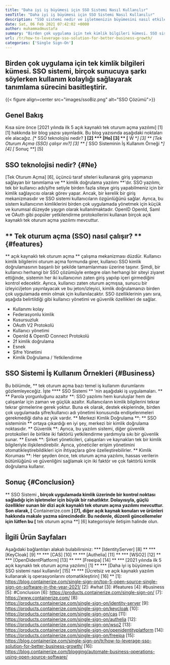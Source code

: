 ```yaml
---
title: "Daha iyi iş büyümesi için SSO Sistemi Nasıl Kullanılır" 
seoTitle: "Daha iyi iş büyümesi için SSO Sistemi Nasıl Kullanılır" 
description: "SSO sistemi nedir ve işletmenizin büyümesini nasıl etkilediğini kontrol edin. Açık kaynaklı tek oturum açma sistemleri, küçük ve kurumsal düzeyde yaygın olarak kullanılır." 
date: Sat, 06 Feb 2021 07:42:02 +0000
author: muhammadmustafa
summary: "Birden çok uygulama için tek kimlik bilgileri kümesi. SSO sistemi, birçok sunucuya şarkı söylerken kullanım kolaylığı sağlayarak tanımlama sürecini basitleştirir." 
url: /tr/how-to-leverage-sso-solution-for-better-business-growth/
categories: ['Single Sign-On']
---
```


## Birden çok uygulama için tek kimlik bilgileri kümesi. SSO sistemi, birçok sunucuya şarkı söylerken kullanım kolaylığı sağlayarak tanımlama sürecini basitleştirir.

{{< figure align=center src="images/ssoBiz.png" alt="SSO Çözümü">}}


## Genel Bakış
Kısa süre önce [2021 yılında ilk 5 açık kaynaklı tek oturum açma yazılımı] [1] [1] hakkında bir blog yazısı yayınladık. Bu blog yazısında aşağıdaki noktaları ele alacağız.
  *[** SSO teknolojisi nedir? **] [2]
  *** [Ho] [3] ** [** W **] [3] ** [Tek Oturum Açma (SSO) çalışır mı?] [3] **
  *[** SSO Sisteminin İş Kullanım Örneği **] [4]
  *[** Sonuç **] [5]

## SSO teknolojisi nedir? {#Ne}
[Tek Oturum Açma] [6], üçüncü taraf siteleri kullanarak giriş yapmanızı sağlayan bir tanımlama ve ** kimlik doğrulama yazılımı **'dır. SSO yazılımı, tek bir kullanıcı adı/şifre setiyle birden fazla siteye giriş yapabilmeniz için bir kimlik sağlayıcısı olarak görev yapar. Ancak, bir kerelik bir giriş mekanizmasıdır ve SSO sistemi kullanıcıların özgünlüğünü sağlar.
Ayrıca, bu sistem kullanıcının kimliklerini birden çok uygulamada yönetmek için küçük ve kurumsal düzeyde yaygın olarak kullanılmaktadır. OpenID OpenId, Saml ve OAuth gibi popüler yetkilendirme protokollerini kullanan birçok açık kaynaklı tek oturum açma yazılımı mevcuttur.

## ** Tek oturum açma (SSO) nasıl çalışır? ** {#features}
** açık kaynaklı tek oturum açma ** çalışma mekanizması düzdür. Kullanıcı kimlik bilgilerini oturum açma formunda girer, kullanıcı SSO kimlik doğrulamasının başarılı bir şekilde tamamlanması üzerine taşınır. Şimdi, bir kullanıcı herhangi bir SSO çözümüyle entegre olan herhangi bir siteyi ziyaret ettiğinde, sistemin her iki kullanıcının zaten giriş yapılıp içeri girmediğini kontrol edecektir. Ayrıca, kullanıcı zaten oturum açmışsa, sunucu bir izleyici/jeton yayınlayacak ve bu jeton/izleyici, kimlik doğrulamanızı birden çok uygulamada emin olmak için kullanılacaktır. SSO özelliklerinin yanı sıra, aşağıda belirtildiği gibi kullanıcı yönetimi ve güvenlik özellikleri de sağlar.
  * Kullanımı kolay
  * Federasyonlu kimlik
  * Kusursuzluk
  * OAuth V2 Protokolü
  * Kullanıcı yönetimi
  * OpenId & OpenID Connect Protokolü
  * 2f kimlik doğrulama
  * Esnek
  * Şifre Yönetimi
  * Kimlik Doğrulama / Yetkilendirme

## SSO Sistemi İş Kullanım Örnekleri {#Business}
Bu bölümde, ** tek oturum açma bazı temel iş kullanım durumlarını gözlemleyeceğiz. İşte **** SSO Sistemi ** 'nin aşağıdaki iş uygulamaları. **
** Parola yorgunluğunu azaltır **: SSO yazılımı hem kuruluşlar hem de çalışanlar için zaman ve güçlük azaltır. Kullanıcıların kimlik bilgilerini tekrar tekrar girmelerine gerek yoktur. Buna ek olarak, destek ekiplerinde, birden çok uygulamada şifre/kullanıcı adı yönetimi konusunda endişelenmeleri gerekmediği daha az yük vardır.
** Merkezi Kimlik Doğrulama **: ** SSO sisteminin ** ortaya çıkardığı en iyi şey, merkezi bir kimlik doğrulama noktasıdır.
** Güvenlik **: Ayrıca, bu yazılım sistemi, diğer güvenlik protokolleri ile birlikte iki faktörlü yetkilendirme yardımıyla sıkı bir güvenlik sunar.
** Esnek **: Şirket yöneticileri, çalışanları ve kaynakları tek bir kimlik bilgileriyle ilişkilendirebilir. Ayrıca, yöneticiler erişim yönetimini otomatikleştirebildikleri için ihtiyaçlara göre özelleştirebilirler.
** Kimlik Koruması **: Her şeyden önce, tek oturum açma yazılımı, hassas verilerin bütünlüğünü ve güvenliğini sağlamak için iki faktör ve çok faktörlü kimlik doğrulama kullanır.

## Sonuç {#Conclusion}
** SSO Sistemi **, birçok uygulamada kimlik üzerinde bir kontrol noktası sağladığı için işletmeler için büyük bir rahatlıktır. Dolayısıyla, güçlü özellikler sunan bir dizi açık kaynaklı tek oturum açma yazılımı mevcuttur.
Son olarak, [** Containerize.com **] [7], diğer açık kaynak konuları ve ürünleri hakkında makale yazma sürecindedir. Bu nedenle, düzenli güncellemeler için lütfen bu [** tek oturum açma **] [6] kategorisiyle iletişim halinde olun.

## İlgili Ürün Sayfaları
Aşağıdaki bağlantıları alakalı bulabilirsiniz:
  *** [IdentityServer] [8] **
  *** [KeyCloak] [9] **
  *** [CAS] [10] **
  *** [Authelia] [11] **
  *** [WSO2] [12] **
  *** [OpenDidentPlatform] [13] **
  *** [Freeipa] [14] **
  *** [2021 yılında ilk 5 açık kaynaklı tek oturum açma yazılımı] [1] **
  *** [Daha iyi iş büyümesi için SSO sistemi nasıl kullanılır] [15] **
  *** [Ücretsiz ve açık kaynaklı yazılım kullanarak iş operasyonlarını otomatikleştirin] [16] **
[1]: https://blog.containerize.com/single-sign-on/top-5-open-source-single-sign-on-software-in-the-year-2021/
[2]: #what
[3]: #features
[4]: #business
[5]: #Conclusion
[6]: https://products.containerize.com/single-sign-on/
[7]: https://www.containerize.com/
[8]: https://products.containerize.com/single-sign-on/identity-server
[9]: https://products.containerize.com/single-sign-on/keycloak
[10]: https://products.containerize.com/single-sign-on/cas
[11]: https://products.containerize.com/single-sign-on/authelia
[12]: https://products.containerize.com/single-sign-on/wso2
[13]: https://products.containerize.com/single-sign-on/openidentityplatform
[14]: https://products.containerize.com/single-sign-on/freeipa
[15]: https://blog.containerize.com/single-sign-on/tr/how-to-leverage-sso-solution-for-better-business-growth/
[16]: https://blog.containerize.com/blogging/automate-business-operations-using-open-source-software/
